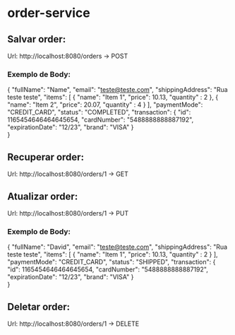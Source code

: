 # order-service
## Salvar order:

Url: http://localhost:8080/orders -> POST

### Exemplo de Body: 

{
    "fullName": "Name",
    "email": "teste@teste.com",
    "shippingAddress": "Rua teste teste",
    "items": [
        {
            "name": "Item 1",
            "price": 10.13,
            "quantity" : 2
        },
        {
            "name": "Item 2",
            "price": 20.07,
            "quantity" : 4
        }
    ],
    "paymentMode": "CREDIT_CARD",
    "status": "COMPLETED",
    "transaction": {
        "id": 1165454646464645654,
        "cardNumber": "5488888888887192",
        "expirationDate": "12/23",
        "brand": "VISA"
    }   
}

## Recuperar order:

Url: http://localhost:8080/orders/1 -> GET


## Atualizar order:

Url: http://localhost:8080/orders/1 -> PUT

### Exemplo de Body: 

{
    "fullName": "David",
    "email": "teste@teste.com",
    "shippingAddress": "Rua teste teste",
    "items": [
        {
            "name": "Item 1",
            "price": 10.13,
            "quantity" : 2
        }
    ],
    "paymentMode": "CREDIT_CARD",
    "status": "SHIPPED",
    "transaction": {
        "id": 1165454646464645654,
        "cardNumber": "5488888888887192",
        "expirationDate": "12/23",
        "brand": "VISA"
    }   
}

## Deletar order:

Url: http://localhost:8080/orders/1 -> DELETE


